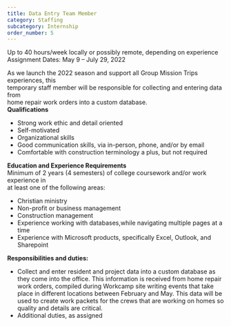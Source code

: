 ```yaml
---
title: Data Entry Team Member
category: Staffing
subcategory: Internship
order_number: 5
---
```

Up to 40 hours/week locally or possibly remote, depending on experience<br>Assignment Dates: May 9 – July 29, 2022

As we launch the 2022 season and support all Group Mission Trips experiences, this<br>temporary staff member will be responsible for collecting and entering data from<br>home repair work orders into a custom database.<br>**Qualifications**

* Strong work ethic and detail oriented
* Self-motivated
* Organizational skills
* Good communication skills, via in-person, phone, and/or by email
* Comfortable with construction terminology a plus, but not required

**Education and Experience Requirements**<br>Minimum of 2 years (4 semesters) of college coursework and/or work experience in<br>at least one of the following areas:

* Christian ministry
* Non-profit or business management
* Construction management
* Experience working with databases,while navigating multiple pages at a time
* Experience with Microsoft products, specifically Excel, Outlook, and Sharepoint

**Responsibilities and duties:**

* Collect and enter resident and project data into a custom database as they come into the office. This information is received from home repair work orders, compiled during Workcamp site writing events that take place in different locations between February and May. This data will be used to create work packets for the crews that are working on homes so quality and details are critical.
* Additional duties, as assigned
